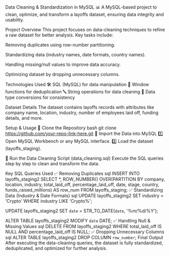 Data Cleaning & Standardization in MySQL
📊 A MySQL-based project to clean, optimize, and transform a layoffs dataset, ensuring data integrity and usability.

Project Overview
This project focuses on data-cleaning techniques to refine a raw dataset for better analysis. Key tasks include:

Removing duplicates using row-number partitioning.

Standardizing data (industry names, date formats, country names).

Handling missing/null values to improve data accuracy.

Optimizing dataset by dropping unnecessary columns.

Technologies Used
🛠️ SQL (MySQL) for data manipulation 📌 Window functions for deduplication 🔤 String operations for data cleaning 📅 Data type conversions for consistency

Dataset Details
The dataset contains layoffs records with attributes like company name, location, industry, number of employees laid off, funding details, and more.

Setup & Usage
🔹 Clone the Repository
bash
git clone https://github.com/your-repo-link-here.git
🔹 Import the Data into MySQL
1️⃣ Open MySQL Workbench or any MySQL interface. 2️⃣ Load the dataset (layoffs_staging).

🔹 Run the Data Cleaning Script (data_cleaning.sql)
Execute the SQL queries step by step to clean and transform the data.

Key SQL Queries Used
✅ Removing Duplicates
sql
INSERT INTO layoffs_staging2
SELECT *, ROW_NUMBER() OVER(PARTITION BY company, location, industry, total_laid_off, percentage_laid_off, date, stage, country, funds_raised_millions) AS row_num
FROM layoffs_staging;
✅ Standardizing Data (Industry & Date Formats)
sql
UPDATE layoffs_staging2
SET industry = 'Crypto'
WHERE industry LIKE 'Crypto%';

UPDATE layoffs_staging2 
SET `date` = STR_TO_DATE(`date`, '%m/%d/%Y');

ALTER TABLE layoffs_staging2
MODIFY `date` DATE;
✅ Handling Null & Missing Values
sql
DELETE FROM layoffs_staging2
WHERE total_laid_off IS NULL
AND percentage_laid_off IS NULL;
✅ Dropping Unnecessary Columns
sql
ALTER TABLE layoffs_staging2
DROP COLUMN `row_number`;
Final Output
After executing the data-cleaning queries, the dataset is fully standardized, deduplicated, and optimized for further analysis.
